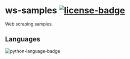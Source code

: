 # ws-samples [![license-badge]][license]
Web scraping samples.

## Languages
![python-language-badge]

[python-language-badge]: https://img.shields.io/badge/Python-3.8.3-blue?logo=python&style=plastic

[license-badge]: https://img.shields.io/badge/MIT-gray?style=plastic
[license]: /LICENSE
